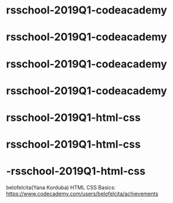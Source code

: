 # rsschool-2019Q1-codeacademy
# rsschool-2019Q1-codeacademy
# rsschool-2019Q1-codeacademy
# rsschool-2019Q1-codeacademy
# rsschool-2019Q1-html-css
# rsschool-2019Q1-html-css
# -rsschool-2019Q1-html-css
belofelcita(Yana Korduba)
HTML CSS Basics: https://www.codecademy.com/users/belofelcita/achievements
